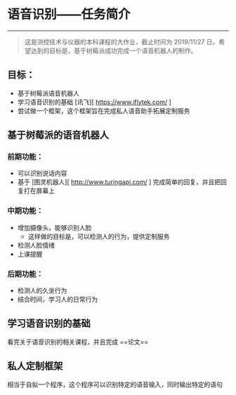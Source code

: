 # 语音识别——任务简介

---

> 这是测控技术与仪器的本科课程的大作业，截止时间为 2019/11/27 日。希望达到的目标是，基于树莓派成功完成一个语音机器人的制作。

## 目标：

* 基于树莓派语音机器人
* 学习语音识别的基础 [讯飞][ https://www.iflytek.com/ ]
* 尝试做一个框架，这个框架旨在完成私人语音助手拓展定制服务

## 基于树莓派的语音机器人

### 前期功能：

* 可以识别说话内容
* 基于 [图灵机器人][ http://www.turingapi.com/ ] 完成简单的回复，并且把回复打在屏幕上

### 中期功能：

* 增加摄像头，能够识别人脸
  * 这样做的目标是，可以检测人的行为，提供定制服务
* 检测人脸情绪
* 上课提醒

### 后期功能：

* 检测人的久坐行为
* 结合时间，学习人的日常行为

## 学习语音识别的基础

看完关于语音识别的相关课程，并且完成 ==论文== 

## 私人定制框架

相当于自拟一个程序，这个程序可以识别特定的语音输入，同时输出特定的语句



